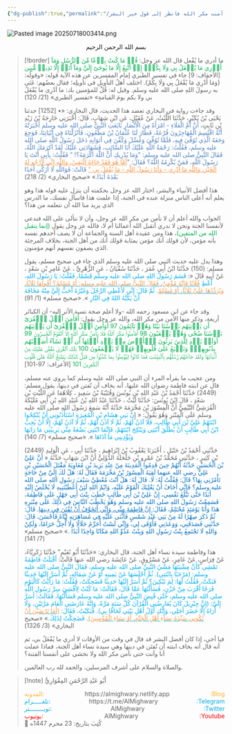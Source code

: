 ```yaml
---
{"dg-publish":true,"permalink":"/مقالات/ما أدري ما يفعل بي إذا أمنت مكر الله فانظر إلى قول خير البشر/","tags":["الأمن من مكر الله"],"noteIcon":"📑","created":"2025-01-23T18:53:05.729+02:00","updated":"2025-07-18T00:35:26.138+03:00"}
---
```



![Pasted image 20250718003414.png](/img/user/Attachments/Pasted%20image%2020250718003414.png)
<center>بسم الله الرحمن الرحيم </center>

> [!border] ما أدري ما يُفْعل
> قال الله عز وجل:  <font color="#00b050">قُلۡ مَا كُنتُ بِدۡعٗا مِّنَ ٱلرُّسُلِ وَمَآ أَدۡرِي مَا يُفۡعَلُ بِي وَلَا بِكُمۡۖ إِنۡ أَتَّبِعُ إِلَّا مَا يُوحَىٰٓ إِلَيَّ وَمَآ أَنَا۠ إِلَّا نَذِيرٞ مُّبِين</font> [الأحقاف: 9]
> جاء في تفسير الطبري إمام المفسرين عن هذه الآية قوله: 
> «وقولُه: {وَمَا أَدْرِي مَا يُفْعَلُ بِي وَلَا بِكُمْ}. اختلف أهلُ التأويلِ في تأويلِه؛ فقال بعضُهم: عَنَى به رسولَ اللهِ صلى الله عليه وسلم. وقيل له: قُلْ للمؤمنين بك: ما أدْرِى ما يُفْعَلُ بي ولا بكم يومَ القيامةِ»
> «تفسير الطبري» (21/ 120)
> 
> وقد جاءت رواية في البخاري تعضد هذا الحديث، قال البخاري: 
> «• [1252] حدثنا يَحْيَى بْنُ بُكَيْرٍ، حَدَّثَنَا اللَّيْثُ، عَنْ عُقَيْلٍ، عَنِ ابْنِ شِهَابٍ، قَالَ: أَخْبَرَنِي خَارِجَةُ بْنُ زَيْدِ بْنِ ثَابِتٍ، <font color="#4f81bd">أَنَّ أُمَّ الْعَلَاءِ - امْرَأَةً مِنَ الْأَنْصَارِ بَايَعَتِ النَّبِيَّ صلى الله عليه وسلم أَخْبَرَتْهُ أَنَّهُ اقْتُسِمَ الْمُهَاجِرُونَ قُرْعَةً، فَطَارَ لَنَا عُثْمَانُ بْنُ مَظْعُونٍ، فَأَنْزَلْنَاهُ فِي أَبْيَاتِنَا، فَوَجِعَ وَجَعَهُ الَّذِي تُوُفِّيَ فِيهِ، فَلَمَّا تُوُفِّيَ وَغُسِّلَ وَكُفِّنَ فِي أثوَابِهِ دَخَلَ رَسُولُ اللَّهِ صلى الله عليه وسلم، فَقُلْتُ: رَحْمَةُ اللَّهِ عَلَيْكَ أَبَا السَّائِبِ، فَشَهَادَتِي عَلَيْكَ لَقَدْ أكرَمَكَ اللَّهُ، فَقَالَ النَّبِيُّ صلى الله عليه وسلم: "وَمَا يُدْرِيكِ أَنَّ اللَّهَ أكْرَمَهُ؟! " فَقُلْتُ: بِأَبِي أَنْتَ يَا رَسُولَ اللَّهِ، فَمَنْ يُكْرِمُهُ اللَّهُ؟ فَقَالَ: "<font color="#f79646"><u>أَمَّا هُوَ فَقَدْ جَاءَهُ الْيَقِينُ، وَاللَّهِ إِنِّي لَأَرْجُو لَهُ الْخَيْرَ، وَاللَّهِ مَا أَدْرِي - وَأَنَا رَسُولُ اللَّهِ - مَا يُفْعَلُ بِي "</u></font> قَالَتْ: فَوَاللَّهِ لَا أُزَكِّي أَحَدًا بَعْدَهُ أَبَدًا.</font>»
> «صحيح البخاري» (2/ 218)
> 
> هذا أفضل الأنبياء والبشر، اختار الله عز وجل بحكمته أن ينزل عليه قوله هذا وهو يعلم أنه أعلى الناس منزلة عنده في الجنة، إذا علمت هذا فاسأل نفسك، ما الدرس الذي يريد منا الله أن نتعلمه من هذا؟ 
> 
> الجواب والله أعلم أن لا نأمن من مكر الله عز وجل، وأن لا نتألى على الله فندعي لأنفسنا الجنة ونحن لا ندري أتقبل الله أعمالنا أم لا، فالله عز وجل يقول <font color="#00b050">(إنما يتقبل الله من المتقين)</font>،  هذا ومن عقيدة أهل السنة والجماعة أن لا يصف أحدهم نفسه بأنه مؤمن، لأن قولك أنك مؤمن بمثابة قولك أنك من أهل الجنة، بخلاف المرجئة الذي يصفون نفسهم أنهم مؤمنون. 
> 
> وهذا يدل عليه حديث النبي صلى الله عليه وسلم الذي جاء في صحيح مسلم، يقول مسلم: 
> (150) حَدَّثَنَا ابْنُ أَبِي عُمَرَ ، حَدَّثَنَا سُفْيَانُ ، عَنِ الزُّهْرِيِّ ، عَنْ عَامِرِ بْنِ سَعْدٍ ، عَنْ أَبِيهِ قَالَ «:
> <font color="#00b0f0">قَسَمَ رَسُولُ اللهِ صلى الله عليه وسلم قَسْمًا، فَقُلْتُ: يَا رَسُولَ اللهِ، أَعْطِ <u><font color="#f79646">فُلَانًا فَإِنَّهُ مُؤْمِنٌ، فَقَالَ النَّبِيُّ صلى الله عليه وسلم: ‌أَوْ ‌مُسْلِمٌ؟ أَقُولُهَا ثَلَاثًا، وَيُرَدِّدُهَا عَلَيَّ ثَلَاثًا، ‌أَوْ ‌مُسْلِمٌ</font></u>. ثُمَّ قَالَ: إِنِّي لَأُعْطِي الرَّجُلَ وَغَيْرُهُ أَحَبُّ إِلَيَّ مِنْهُ مَخَافَةَ أَنْ يَكُبَّهُ اللهُ فِي النَّارِ </font>».
> «صحيح مسلم» (1/ 91)
> 
> وقد جاء عن ابن مسعود رحمه الله -ولا أعلم صحة نسبة الأثر إليه- أن الكبائر أربعة، وذكر منها الأمن من مكر الله، والله عز وجل يقول:
> <font color="#00b050">أَفَأَمِنَ أَهۡلُ ٱلۡقُرَىٰٓ أَن يَأۡتِيَهُم بَأۡسُنَا بَيَٰتٗا وَهُمۡ نَآئِمُونَ 97 أَوَأَمِنَ أَهۡلُ ٱلۡقُرَىٰٓ أَن يَأۡتِيَهُم بَأۡسُنَا ضُحٗى وَهُمۡ يَلۡعَبُونَ 98 أَفَأَمِنُواْ مَكۡرَ ٱللَّهِۚ فَلَا يَأۡمَنُ مَكۡرَ ٱللَّهِ إِلَّا ٱلۡقَوۡمُ ٱلۡخَٰسِرُونَ 99 أَوَلَمۡ يَهۡدِ لِلَّذِينَ يَرِثُونَ ٱلۡأَرۡضَ مِنۢ بَعۡدِ أَهۡلِهَآ أَن لَّوۡ نَشَآءُ أَصَبۡنَٰهُم بِذُنُوبِهِمۡۚ وَنَطۡبَعُ عَلَىٰ قُلُوبِهِمۡ فَهُمۡ لَا يَسۡمَعُونَ 100 تِلۡكَ ٱلۡقُرَىٰ نَقُصُّ عَلَيۡكَ مِنۡ أَنۢبَآئِهَاۚ وَلَقَدۡ جَآءَتۡهُمۡ رُسُلُهُم بِٱلۡبَيِّنَٰتِ فَمَا كَانُواْ لِيُؤۡمِنُواْ بِمَا كَذَّبُواْ مِن قَبۡلُۚ كَذَٰلِكَ يَطۡبَعُ ٱللَّهُ عَلَىٰ قُلُوبِ ٱلۡكَٰفِرِينَ 101</font> [الأعراف: 97-101]
> 
> ومن عجيب ما يقرأه المرء أن النبي صلى الله عليه وسلم كما يروي عنه مسلم، قال عن ابنته فاطمة رضوان الله عليها، أنه يخاف أن تُفتن في دينها، يقول مسلم: 
> (2449) حَدَّثَنَا أَحْمَدُ بْنُ عَبْدِ اللهِ بْنِ يُونُسَ وَقُتَيْبَةُ بْنُ سَعِيدٍ ، كِلَاهُمَا عَنِ اللَّيْثِ بْنِ سَعْدٍ ، قَالَ ابْنُ يُونُسَ: حَدَّثَنَا لَيْثٌ ، حَدَّثَنَا عَبْدُ اللهِ بْنُ عُبَيْدِ اللهِ بْنِ أَبِي مُلَيْكَةَ الْقُرَشِيُّ التَّيْمِيُّ أَنَّ الْمِسْوَرَ بْنَ مَخْرَمَةَ حَدَّثَهُ أَنَّهُ سَمِعَ رَسُولَ اللهِ صلى الله عليه وسلم عَلَى الْمِنْبَرِ وَهُوَ يَقُولُ: « إِ<font color="#00b0f0">نَّ بَنِي هِشَامِ بْنِ الْمُغِيرَةِ اسْتَأْذَنُونِي أَنْ يُنْكِحُوا ابْنَتَهُمْ عَلِيَّ بْنَ أَبِي طَالِبٍ، فَلَا آذَنُ لَهُمْ، ثُمَّ لَا آذَنُ لَهُمْ، ثُمَّ لَا آذَنُ لَهُمْ، إِلَّا أَنْ يُحِبَّ ابْنُ أَبِي طَالِبٍ أَنْ يُطَلِّقَ ابْنَتِي وَيَنْكِحَ ابْنَتَهُمْ، فَإِنَّمَا ابْنَتِي بَضْعَةٌ مِنِّي يَرِيبُنِي مَا رَابَهَا وَيُؤْذِينِي مَا آذَاهَا</font> ».
> «صحيح مسلم» (7/ 140)
> 
> (2449) حَدَّثَنِي أَحْمَدُ بْنُ حَنْبَلٍ ، أَخْبَرَنَا يَعْقُوبُ بْنُ إِبْرَاهِيمَ ، حَدَّثَنَا أَبِي ، عَنِ الْوَلِيدِ بْنِ كَثِيرٍ ، حَدَّثَنِي مُحَمَّدُ بْنُ عَمْرِو بْنِ حَلْحَلَةَ الدُّؤَلِيُّ أَنَّ ابْنَ شِهَابٍ حَدَّثَهُ «<font color="#0070c0"> أَنَّ عَلِيَّ بْنَ الْحُسَيْنِ حَدَّثَهُ أَنَّهُمْ حِينَ قَدِمُوا الْمَدِينَةَ مِنْ عِنْدِ يَزِيدَ بْنِ مُعَاوِيَةَ مَقْتَلَ الْحُسَيْنِ بْنِ عَلِيٍّ رضي الله عنهما لَقِيَهُ الْمِسْوَرُ بْنُ مَخْرَمَةَ فَقَالَ لَهُ: هَلْ لَكَ إِلَيَّ مِنْ حَاجَةٍ تَأْمُرُنِي بِهَا؟ قَالَ: فَقُلْتُ لَهُ: لَا. قَالَ لَهُ: هَلْ أَنْتَ مُعْطِيَّ سَيْفَ رَسُولِ اللهِ صلى الله عليه وسلم؟ فَإِنِّي أَخَافُ أَنْ يَغْلِبَكَ الْقَوْمُ عَلَيْهِ، وَايْمُ اللهِ لَئِنْ أَعْطَيْتَنِيهِ لَا يُخْلَصُ إِلَيْهِ أَبَدًا حَتَّى تَبْلُغَ نَفْسِي، إِنَّ عَلِيَّ بْنَ أَبِي طَالِبٍ خَطَبَ بِنْتَ أَبِي جَهْلٍ عَلَى فَاطِمَةَ، فَسَمِعْتُ رَسُولَ اللهِ صلى الله عليه وسلم وَهُوَ يَخْطُبُ النَّاسَ فِي ذَلِكَ عَلَى مِنْبَرِهِ هَذَا وَأَنَا يَوْمَئِذٍ مُحْتَلِمٌ، فَقَالَ:<u> إِنَّ فَاطِمَةَ مِنِّي، وَإِنِّي أَتَخَوَّفُ أَنْ تُفْتَنَ فِي دِينِهَا</u>. قَالَ: ثُمَّ ذَكَرَ صِهْرًا لَهُ مِنْ بَنِي عَبْدِ شَمْسٍ فَأَثْنَى عَلَيْهِ فِي مُصَاهَرَتِهِ إِيَّاهُ فَأَحْسَنَ، قَالَ: حَدَّثَنِي فَصَدَقَنِي، وَوَعَدَنِي فَأَوْفَى لِي، وَإِنِّي لَسْتُ أُحَرِّمُ حَلَالًا وَلَا أُحِلُّ حَرَامًا، وَلَكِنْ وَاللهِ لَا تَجْتَمِعُ بِنْتُ رَسُولِ اللهِ وَبِنْتُ عَدُوِّ اللهِ مَكَانًا وَاحِدًا أَبَدًا </font>.»
> «صحيح مسلم» (7/ 141)
> 
> هذا وفاطمة سيدة نساء أهل الجنة، قال البخاري:
> «حَدَّثَنَا أَبُو نُعَيْمٍ" حَدَّثَنَا زَكَرِيَّاءُ، عَنْ فِرَاسٍ، عَنْ عَامِرٍ، عَنْ مَسْرُوقٍ، عَنْ عَائِشَةَ رضي الله عنها قَالَتْ:
> <font color="#00b0f0">أَقْبَلَتْ فَاطِمَةُ تَمْشِي كَأَنَّ مِشْيَتَهَا مَشْيُ النَّبِيِّ صلى الله عليه وسلم، فَقَالَ النَّبِيُّ صلى الله عليه وسلم: (مَرْحَبًا بِابْنَتِي). ثُمَّ أَجْلَسَهَا عَنْ يَمِينِهِ أَوْ عَنْ شِمَالِهِ، ثُمَّ أَسَرَّ إِلَيْهَا حَدِيثًا فَبَكَتْ، فَقُلْتُ لَهَا: لِمَ تَبْكِينَ؟ ثُمَّ أَسَرَّ إِلَيْهَا حَدِيثًا فَضَحِكَتْ، فَقُلْتُ: مَا رَأَيْتُ كَالْيَوْمِ فَرَحًا أَقْرَبَ مِنْ حُزْنٍ، فَسَأَلْتُهَا عَمَّا قَالَ، فَقَالَتْ: مَا كُنْتُ لِأُفْشِيَ سِرَّ رَسُولِ اللَّهِ صلى الله عليه وسلم، حَتَّى قُبِضَ النَّبِيُّ صلى الله عليه وسلم فَسَأَلْتُهَا، فَقَالَتْ: أَسَرَّ إِلَيَّ: (إِنَّ جِبْرِيلَ كَانَ يُعَارِضُنِي الْقُرْآنَ كُلَّ سَنَةٍ مَرَّةً، وَإِنَّهُ عَارَضَنِي الْعَامَ مَرَّتَيْنِ، وَلَا أُرَاهُ إِلَّا حَضَرَ أَجَلِي، وَإِنَّكِ أَوَّلُ أَهْلِ بَيْتِي لَحَاقًا بِي). فَبَكَيْتُ، فَقَالَ: <u><font color="#f79646">(أَمَا تَرْضَيْنَ أَنْ تَكُونِي ‌سَيِّدَةَ ‌نِسَاءِ أَهْلِ الْجَنَّةِ، أَوْ نِسَاءِ الْمُؤْمِنِينَ)</font></u>. فَضَحِكْتُ لِذَلِكَ.</font>»
> «صحيح البخاري» (3/ 1326)
> 
> فيا أخي، إذا كان أفضل البشر قد قال في وقت من الأوقات لا أدري ما يُفْعَلُ بي، ثم أنه قال أنه يخاف ابنته أن تُفتَن في دينها وهي سيدة نساء أهل الجنة، فماذا عملت أنا وأنت حتى نأمن مكر الله ولا نخشى على أنفسنا الفتنة؟ 
> 
> والصلاة والسلام على أشرف المرسلين، والحمد لله رب العالمين. 

> [!note] أَبُو عَبْدِ الرَّحْمَنِ المِغْوَارِيُّ 
> <div style="display: flex; justify-content: space-between;"> <font color="ffb329"> المدونة:   </font><center> https://almighwary.netlify.app</center><span ><font color="ffb329"> :Blog</font></span> </div> 
>  <div style="display: flex; justify-content: space-between;"> <font color="01abe9"> تلغـــــرام:   </font> <center>     https://t.me/AlMighwary</center> <span ><font color="01abe9"> :Telegram</font></span> </div> 
>  <div style="display: flex; justify-content: space-between;"> <font color="01abe9"> تويــــــــتر:   </font> <center>     AlMighwary</center> <span ><font color="01abe9"> :Twitter</font></span> </div> 
>  <div style="display: flex; justify-content: space-between;"> <font color="fb0101"> يوتيوب:   </font> <center>     AlMighwary</center> <span ><font color="fb0101"> :Youtube</font></span> </div> <footer>📅 كُتِبَ  بتاريخ: 23 محرم 1447ه</footer>



